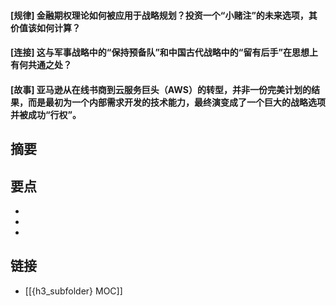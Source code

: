 #### [规律] 金融期权理论如何被应用于战略规划？投资一个“小赌注”的未来选项，其价值该如何计算？


#### [连接] 这与军事战略中的“保持预备队”和中国古代战略中的“留有后手”在思想上有何共通之处？


#### [故事] 亚马逊从在线书商到云服务巨头（AWS）的转型，并非一份完美计划的结果，而是最初为一个内部需求开发的技术能力，最终演变成了一个巨大的战略选项并被成功“行权”。


## 摘要


## 要点

- 
- 
- 

## 链接

- [[{h3_subfolder} MOC]]
